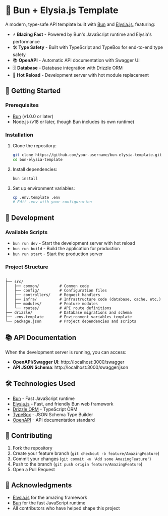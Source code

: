 # 🚀 Bun + Elysia.js Template

A modern, type-safe API template built with [Bun](https://bun.sh/) and [Elysia.js](https://elysiajs.com/), featuring:

- ⚡ **Blazing Fast** - Powered by Bun's JavaScript runtime and Elysia's performance
- 🛠 **Type Safety** - Built with TypeScript and TypeBox for end-to-end type safety
- 📚 **OpenAPI** - Automatic API documentation with Swagger UI
- 🗄 **Database** - Database integration with Drizzle ORM
- 🔄 **Hot Reload** - Development server with hot module replacement

## 🏁 Getting Started

### Prerequisites

- [Bun](https://bun.sh/) (v1.0.0 or later)
- Node.js (v18 or later, though Bun includes its own runtime)

### Installation

1. Clone the repository:
   ```bash
   git clone https://github.com/your-username/bun-elysia-template.git
   cd bun-elysia-template
   ```

2. Install dependencies:
   ```bash
   bun install
   ```

3. Set up environment variables:
   ```bash
   cp .env.template .env
   # Edit .env with your configuration
   ```

## 🚀 Development

### Available Scripts

- `bun run dev` - Start the development server with hot reload
- `bun run build` - Build the application for production
- `bun run start` - Start the production server

### Project Structure

```
.
├── src/
│   ├── common/         # Common code
│   ├── config/         # Configuration files
│   ├── controllers/    # Request handlers
│   ├── infra/          # Infrastructure code (database, cache, etc.)
│   ├── modules/        # Feature modules
│   └── routes/         # API route definitions
├── drizzle/            # Database migrations and schema
├── .env.template       # Environment variables template
└── package.json        # Project dependencies and scripts
```

## 📚 API Documentation

When the development server is running, you can access:

- **OpenAPI/Swagger UI**: http://localhost:3000/swagger
- **API JSON Schema**: http://localhost:3000/swagger/json

## 🛠 Technologies Used

- [Bun](https://bun.sh/) - Fast JavaScript runtime
- [Elysia.js](https://elysiajs.com/) - Fast, and friendly Bun web framework
- [Drizzle ORM](https://orm.drizzle.team/) - TypeScript ORM
- [TypeBox](https://github.com/sinclairzx81/typebox) - JSON Schema Type Builder
- [OpenAPI](https://swagger.io/specification/) - API documentation standard

## 🤝 Contributing

1. Fork the repository
2. Create your feature branch (`git checkout -b feature/AmazingFeature`)
3. Commit your changes (`git commit -m 'Add some AmazingFeature'`)
4. Push to the branch (`git push origin feature/AmazingFeature`)
5. Open a Pull Request

## 🙏 Acknowledgments

- [Elysia.js](https://elysiajs.com/) for the amazing framework
- [Bun](https://bun.sh/) for the fast JavaScript runtime
- All contributors who have helped shape this project